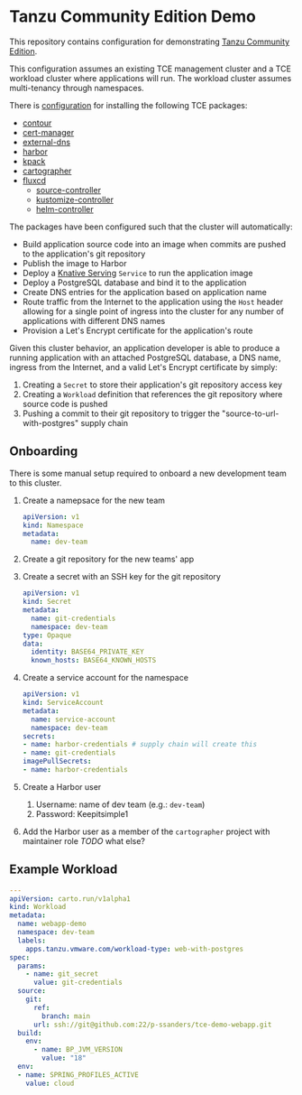 #   Tanzu Community Edition Demo

This repository contains configuration for demonstrating [Tanzu Community Edition](https://tanzucommunityedition.io/).

This configuration assumes an existing TCE management cluster and a TCE workload cluster where applications will run. The workload cluster assumes multi-tenancy through namespaces.

There is [configuration](tce/README.md) for installing the following TCE packages:
-   [contour](https://projectcontour.io/)
-   [cert-manager](https://cert-manager.io/)
-   [external-dns](https://github.com/kubernetes-sigs/external-dns/blob/master/README.md)
-   [harbor](https://goharbor.io/)
-   [kpack](https://github.com/pivotal/kpack)
-   [cartographer](https://cartographer.sh/)
-   [fluxcd](https://fluxcd.io/)
    -   [source-controller](https://github.com/fluxcd/source-controller/)
    -   [kustomize-controller](https://github.com/fluxcd/kustomize-controller/)
    -   [helm-controller](https://github.com/fluxcd/helm-controller/)

The packages have been configured such that the cluster will automatically:
-   Build application source code into an image when commits are pushed to the application's git repository
-   Publish the image to Harbor
-   Deploy a [Knative Serving](https://knative.dev/docs/serving/) `Service` to run the application image
-   Deploy a PostgreSQL database and bind it to the application
-   Create DNS entries for the application based on application name
-   Route traffic from the Internet to the application using the `Host` header allowing for a single point of ingress into the cluster for any number of applications with different DNS names
-   Provision a Let's Encrypt certificate for the application's route

Given this cluster behavior, an application developer is able to produce a running application with an attached PostgreSQL database, a DNS name, ingress from the Internet, and a valid Let's Encrypt certificate by simply:
1.  Creating a `Secret` to store their application's git repository access key
1.  Creating a `Workload` definition that references the git repository where source code is pushed
1.  Pushing a commit to their git repository to trigger the "source-to-url-with-postgres" supply chain

##  Onboarding

There is some manual setup required to onboard a new development team to this cluster.
1.  Create a namepsace for the new team
    ```yaml
    apiVersion: v1
    kind: Namespace
    metadata:
      name: dev-team
    ```
1.  Create a git repository for the new teams' app
1.  Create a secret with an SSH key for the git repository
    ```yaml
    apiVersion: v1
    kind: Secret
    metadata:
      name: git-credentials
      namespace: dev-team
    type: Opaque
    data:
      identity: BASE64_PRIVATE_KEY
      known_hosts: BASE64_KNOWN_HOSTS
    ```

1.  Create a service account for the namespace
    ```yaml
    apiVersion: v1
    kind: ServiceAccount
    metadata:
      name: service-account
      namespace: dev-team
    secrets:
    - name: harbor-credentials # supply chain will create this
    - name: git-credentials
    imagePullSecrets:
    - name: harbor-credentials
    ```
1.  Create a Harbor user
    1.  Username: name of dev team (e.g.: `dev-team`)
    1.  Password: Keepitsimple1
1.  Add the Harbor user as a member of the `cartographer` project with maintainer role
*TODO* what else?

##  Example Workload

```yaml
---
apiVersion: carto.run/v1alpha1
kind: Workload
metadata:
  name: webapp-demo
  namespace: dev-team
  labels:
    apps.tanzu.vmware.com/workload-type: web-with-postgres
spec:
  params:
    - name: git_secret
      value: git-credentials
  source:
    git:
      ref:
        branch: main
      url: ssh://git@github.com:22/p-ssanders/tce-demo-webapp.git
  build:
    env:
      - name: BP_JVM_VERSION
        value: "18"
  env:
  - name: SPRING_PROFILES_ACTIVE
    value: cloud
```